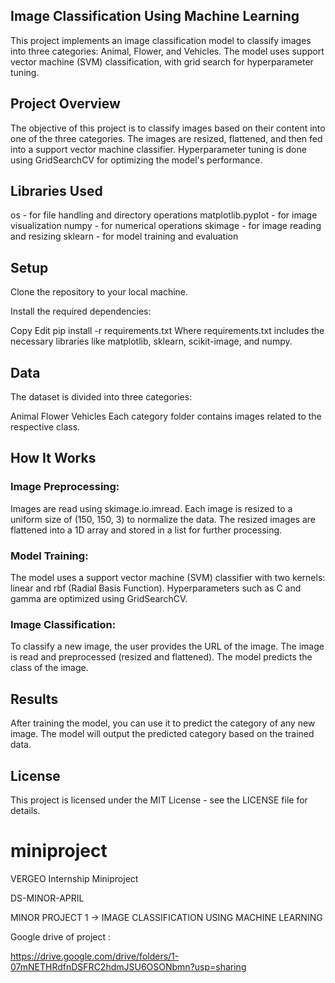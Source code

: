## Image Classification Using Machine Learning
This project implements an image classification model to classify images into three categories: Animal, Flower, and Vehicles. The model uses support vector machine (SVM) classification, with grid search for hyperparameter tuning.

## Project Overview
The objective of this project is to classify images based on their content into one of the three categories. The images are resized, flattened, and then fed into a support vector machine classifier. Hyperparameter tuning is done using GridSearchCV for optimizing the model's performance.

## Libraries Used
os - for file handling and directory operations
matplotlib.pyplot - for image visualization
numpy - for numerical operations
skimage - for image reading and resizing
sklearn - for model training and evaluation
## Setup
Clone the repository to your local machine.

Install the required dependencies:

Copy
Edit
pip install -r requirements.txt
Where requirements.txt includes the necessary libraries like matplotlib, sklearn, scikit-image, and numpy.

## Data
The dataset is divided into three categories:

Animal
Flower
Vehicles
Each category folder contains images related to the respective class.

## How It Works
### Image Preprocessing:

Images are read using skimage.io.imread.
Each image is resized to a uniform size of (150, 150, 3) to normalize the data.
The resized images are flattened into a 1D array and stored in a list for further processing.
### Model Training:

The model uses a support vector machine (SVM) classifier with two kernels: linear and rbf (Radial Basis Function).
Hyperparameters such as C and gamma are optimized using GridSearchCV.
### Image Classification:

To classify a new image, the user provides the URL of the image.
The image is read and preprocessed (resized and flattened).
The model predicts the class of the image.

## Results
After training the model, you can use it to predict the category of any new image. The model will output the predicted category based on the trained data.

## License
This project is licensed under the MIT License - see the LICENSE file for details.

# miniproject
VERGEO Internship Miniproject

DS-MINOR-APRIL   

MINOR PROJECT 1 ->  IMAGE CLASSIFICATION USING MACHINE LEARNING  

Google drive of project : 

https://drive.google.com/drive/folders/1-07mNETHRdfnDSFRC2hdmJSU6OSONbmn?usp=sharing
